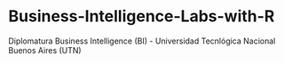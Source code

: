 # Business-Intelligence-Labs-with-R
Diplomatura Business Intelligence (BI) - Universidad Tecnlógica Nacional Buenos Aires (UTN)
